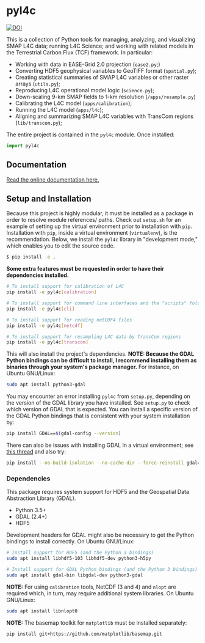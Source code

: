 pyl4c
========================

[![DOI](https://zenodo.org/badge/392401528.svg)](https://zenodo.org/badge/latestdoi/392401528)

This is a collection of Python tools for managing, analyzing, and visualizing SMAP L4C data; running L4C Science; and working with related models in the Terrestrial Carbon Flux (TCF) framework. In particular:

- Working with data in EASE-Grid 2.0 projection (`ease2.py`;)
- Converting HDF5 geophysical variables to GeoTIFF format (`spatial.py`);
- Creating statistical summaries of SMAP L4C variables or other raster arrays (`utils.py`);
- Reproducing L4C operational model logic (`science.py`);
- Down-scaling 9-km SMAP fields to 1-km resolution (`/apps/resample.py`)
- Calibrating the L4C model (`apps/calibration`);
- Running the L4C model (`apps/l4c`);
- Aligning and summarizing SMAP L4C variables with TransCom regions (`lib/transcom.py`);

The entire project is contained in the `pyl4c` module. Once installed:

```py
import pyl4c
```

Documentation
-------------

[Read the online documentation here.](https://arthur-e.github.io/pyl4c/)


Setup and Installation
----------------------

Because this project is highly modular, it must be installed as a package in order to resolve module references/ paths.
Check out `setup.sh` for an example of setting up the virtual environment prior to installation with `pip`.
Installation with `pip`, inside a virtual environment (`virtualenv`), is the recommendation.
Below, we install the `pyl4c` library in "development mode," which enables you to edit the source code.

```sh
$ pip install -e .
```

**Some extra features must be requested in order to have their dependencies installed.**

```sh
# To install support for calibration of L4C
pip install -e pyl4c[calibration]

# To install support for command line interfaces and the "scripts" folder
pip install -e pyl4c[cli]

# To install support for reading netCDF4 files
pip install -e pyl4c[netcdf]

# To install support for resampling L4C data by TransCom regions
pip install -e pyl4c[transcom]
```

This will also install the project's dependencies. **NOTE: Because the GDAL Python bindings can be difficult to install, I recommend installing them as binaries through your system's package manager.** For instance, on Ubuntu GNU/Linux:

```sh
sudo apt install python3-gdal
```

You may encounter an error installing `pyl4c` from `setup.py`, depending on the version of the GDAL library you have installed. See `setup.py` to check which version of GDAL that is expected. You can install a specific version of the GDAL Python bindings that is consistent with your system installation by:

```sh
pip install GDAL==$(gdal-config --version)
```

There can also be issues with installing GDAL in a virtual environment; see [this thread](https://gis.stackexchange.com/questions/153199/import-error-no-module-named-gdal-array) and also try:

```sh
pip install --no-build-isolation --no-cache-dir --force-reinstall gdal==$(gdal-config --version)
```


### Dependencies

This package requires system support for HDF5 and the Geospatial Data Abstraction Library (GDAL).

- Python 3.5+
- GDAL (2.4+)
- HDF5

Development headers for GDAL might also be necessary to get the Python bindings to install correctly. On Ubuntu GNU/Linux:

```sh
# Install support for HDF5 (and the Python 3 bindings)
sudo apt install libhdf5-103 libhdf5-dev python3-h5py

# Install support for GDAL Python bindings (and the Python 3 bindings)
sudo apt install gdal-bin libgdal-dev python3-gdal
```

**NOTE:** For using `calibration` tools, NetCDF (3 and 4) and `nlopt` are required which, in turn, may require additional system libraries. On Ubuntu GNU/Linux:

```sh
sudo apt install libnlopt0
```

**NOTE:** The basemap toolkit for `matplotlib` must be installed separately:

```sh
pip install git+https://github.com/matplotlib/basemap.git
```
